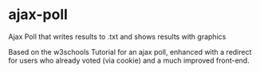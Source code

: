 # ajax-poll
Ajax Poll that writes results to .txt and shows results with graphics

Based on the w3schools Tutorial for an ajax poll, enhanced with a redirect for users who already voted (via cookie) and a much improved front-end.

